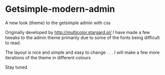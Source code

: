# Getsimple-modern-admin
A new look (theme) to the getsimple admin with css

Originally developed by http://multicolor.stargard.pl/ 
I have made a few tweaks to the admin theme primarily due to some of the fonts being difficult to read.

The layout is nice and simple and easy to change . . . I will make a few more iterations of the theme in different colours

Stay tuned

